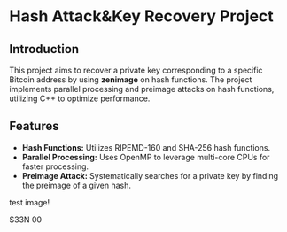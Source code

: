 # Hash Attack&Key Recovery Project

## Introduction
This project aims to recover a private key corresponding to a specific Bitcoin address by using **zenimage** on hash functions. The project implements parallel processing and preimage attacks on hash functions, utilizing C++ to optimize performance.

## Features
- **Hash Functions:** Utilizes RIPEMD-160 and SHA-256 hash functions.
- **Parallel Processing:** Uses OpenMP to leverage multi-core CPUs for faster processing.
- **Preimage Attack:** Systematically searches for a private key by finding the preimage of a given hash.

test image!

S33N 00 
